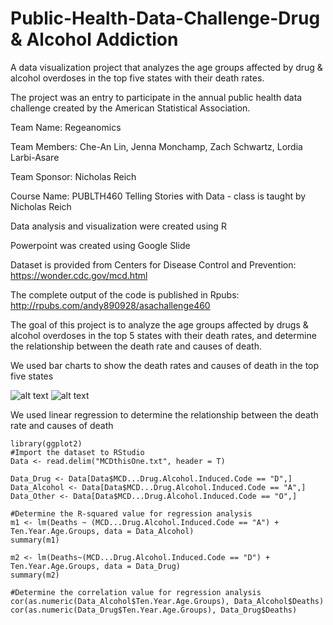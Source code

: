 # Public-Health-Data-Challenge-Drug & Alcohol Addiction
A data visualization project that analyzes the age groups affected by drug &amp; alcohol overdoses in the top five states with their death rates.

The project was an entry to participate in the annual public health data challenge created by the American Statistical Association. 

Team Name: Regeanomics

Team Members: Che-An Lin, Jenna Monchamp, Zach Schwartz, Lordia Larbi-Asare

Team Sponsor: Nicholas Reich

Course Name: PUBLTH460 Telling Stories with Data - class is taught by Nicholas Reich

Data analysis and visualization were created using R

Powerpoint was created using Google Slide

Dataset is provided from Centers for Disease Control and Prevention: https://wonder.cdc.gov/mcd.html

The complete output of the code is published in Rpubs: http://rpubs.com/andy890928/asachallenge460

The goal of this project is to analyze the age groups affected by drugs &amp; alcohol overdoses in the top 5 states with their death rates, and determine the relationship between the death rate and causes of death.

We used bar charts to show the death rates and causes of death in the top five states

![alt text](https://i.imgur.com/XSPtJWQ.jpg)
![alt text](https://i.imgur.com/diObLCu.jpg)

We used linear regression to determine the relationship between the death rate and causes of death

```{r}
library(ggplot2)
#Import the dataset to RStudio
Data <- read.delim("MCDthisOne.txt", header = T)

Data_Drug <- Data[Data$MCD...Drug.Alcohol.Induced.Code == "D",]
Data_Alcohol <- Data[Data$MCD...Drug.Alcohol.Induced.Code == "A",]
Data_Other <- Data[Data$MCD...Drug.Alcohol.Induced.Code == "O",]

#Determine the R-squared value for regression analysis
m1 <- lm(Deaths ~ (MCD...Drug.Alcohol.Induced.Code == "A") + Ten.Year.Age.Groups, data = Data_Alcohol)
summary(m1)

m2 <- lm(Deaths~(MCD...Drug.Alcohol.Induced.Code == "D") + Ten.Year.Age.Groups, data = Data_Drug)
summary(m2)

#Determine the correlation value for regression analysis
cor(as.numeric(Data_Alcohol$Ten.Year.Age.Groups), Data_Alcohol$Deaths)
cor(as.numeric(Data_Drug$Ten.Year.Age.Groups), Data_Drug$Deaths)
```
